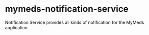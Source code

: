 # mymeds-notification-service
Notification Service provides all kinds of notification for the MyMeds application.

